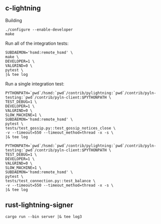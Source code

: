 c-lightning
----------------------------------------------------------------

Building

    ./configure --enable-developer
    make

Run all of the integration tests:
```
SUBDAEMON='hsmd:remote_hsmd' \
make \
DEVELOPER=1 \
VALGRIND=0 \
pytest \
|& tee log
```

Run a single integration test:
```
PYTHONPATH=`pwd`/hsmd:`pwd`/contrib/pylightning:`pwd`/contrib/pyln-testing:`pwd`/contrib/pyln-client:$PYTHONPATH \
TEST_DEBUG=1 \
DEVELOPER=1 \
VALGRIND=0 \
SLOW_MACHINE=1 \
SUBDAEMON='hsmd:remote_hsmd' \
pytest \
tests/test_gossip.py::test_gossip_notices_close \
-v --timeout=550 --timeout_method=thread -x -s \
|& tee log
```

```
PYTHONPATH=`pwd`/hsmd:`pwd`/contrib/pylightning:`pwd`/contrib/pyln-testing:`pwd`/contrib/pyln-client:$PYTHONPATH \
TEST_DEBUG=1 \
DEVELOPER=1 \
VALGRIND=0 \
SLOW_MACHINE=1 \
SUBDAEMON='hsmd:remote_hsmd' \
pytest \
tests/test_connection.py::test_balance \
-v --timeout=550 --timeout_method=thread -x -s \
|& tee log
```

rust-lightning-signer
----------------------------------------------------------------

    cargo run --bin server |& tee log3
